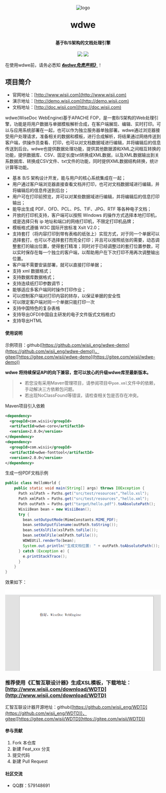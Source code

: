 <p align="center">
	<img alt="logo" src="http://www.wisii.com/newwisii/images/logo_01.gif">
</p>
<h1 align="center" style="margin: 30px 0 30px; font-weight: bold;">wdwe</h1>
<h4 align="center">基于B/S架构的文档处理引擎</h4>
<p align="center">
	<a href="https://gitee.com/wisii/wdwe/stargazers"><img src="https://gitee.com/wisii/wdwe/badge/star.svg?theme=dark"></a>
	<a href="https://gitee.com/wisii/wdwe"><img src="https://img.shields.io/badge/wdwe-v2.0.0-brightgreen.svg"></a>
</p>

在使用wdwe前，请务必悉知 [***《wdwe免责声明》***](免责声明.md)！

## 项目简介
- 官网地址：[http://www.wisii.com](http://www.wisii.com)
- 演示地址：[http://demo.wisii.com](http://demo.wisii.com)
- 文档地址：[http://doc.wisii.com](http://doc.wisii.com)


wdwe(WiseDoc WebEngine)基于APACHE FOP，是一套B/S架构的Web处理引擎，功能是将用户数据与单据模板解析合成，在客户端展现、编辑、实时打印。可以与应用系统部署在一起，也可以作为独立服务器单独部署。wdwe通过浏览器接受用户处理请求，准备相关的数据和模板，进行合成解析，将结果通过网络传送到客户端，供操作员查看、打印，也可以对文档数据域进行编辑，并将编辑后的信息传送到后台。wdwe也提供数据处理功能，提供其他数据源和XML之间相互转换的功能，提供数据库、CSV、固定长度txt转换成XML数据，以及XML数据输出到关系数据库、转换成CSV文件、txt文件的功能，同时提供XML数据结构转换，统计计算等功能。

* 基本 B/S 架构设计开发，能与用户的核心系统集成在一起；
* 用户通过客户端浏览器直接查看文档并打印，也可对文档数据域进行编辑，并将编辑后的信息传送到后台；
* 用户可在打印前预览，并可以对某些数据域进行编辑，并将编辑后的信息打印输出；
* 能导出生成 PDF、OFD、PCL、PS、TIF、JPG、RTF 等各种电子文档；
* 开放的打印机支持，客户端可以按照 Windows 的操作方式选择本地打印机，或是选择只有 ip 地址和端口的网络打印机，不限定打印机品牌；
* 模板格式遵循 W3C 国际开放标准 Xslt V2.0；
* 支持套打（将内容打印到带有表格的纸张上）实现方式，对于同一个单据可以选择套打，也可以不选择套打而完全打印；并且可以按照纸张的需要，动态调整套打的输出位置，使得套打精准；同时对于已经调整过的套打位置参数，可以实时保存在每一个独立的客户端，以帮助用户在下次打印不用再次调整输出位置。
* 客户端不需要安装部署，就可以直接打印单据；
* 支持 xml 数据格式；
* 支持数据库数据格式；
* 支持连续纸打印参数调节；
* 能够适应多客户端同时操作打印作业；
* 可以控制客户端对打印内容的转存，以保证单据的安全性
* 可以限定客户端对同一个单据只能打印一次
* 支持中国特色的复杂表格
* 支持导出OFD(中国自主研发的电子文件版式文档格式)
* 支持导出HTML


#### 使用说明

示例项目：github([https://github.com/wisii_eng/wdwe-demo](https://github.com/wisii_eng/wdwe-demo))，gitee([https://gitee.com/wisii/wdwe-demo](https://gitee.com/wisii/wdwe-demo))

**wdwe 将持续保证API的向下兼容，您可以放心的升级wdwe库至最新版本。**

> - 若您没有采用Maven管理项目，请参阅项目中`pom.xml`文件中的依赖，手动解决三方依赖包问题。
> - 若出现NoClassFound等错误，请检查相关包是否存在冲突。

Maven项目引入依赖
```xml
<dependency>
  <groupId>com.wisii</groupId>
  <artifactId>wdwe-core</artifactId>
  <version>2.0.0</version>
</dependency>
<dependency>
  <groupId>com.wisii</groupId>
  <artifactId>wdwe-fonttool</artifactId>
  <version>2.0.0</version>
</dependency>
```

生成一份PDF文档示例

```java
public class HelloWorld {
    public static void main(String[] args) throws IOException {
      Path xslPath = Paths.get("src/test/resources","hello.xsl");
      Path xmlPath = Paths.get("src/test/resources","hello.xml");
      Path outPath = Paths.get("target/hello.pdf").toAbsolutePath();
      WisiiBean bean = new WisiiBean();
      try {
        bean.setOutputMode(MimeConstants.MIME_PDF);
        bean.setOutputfilename(outPath.toString());
        bean.setXslFile(xslPath.toFile());
        bean.setXmlFile(xmlPath.toFile());
        WDWEUtil.renderTo(bean);
        System.out.println("生成文档位置: " + outPath.toAbsolutePath());
      } catch (Exception e) {
        e.printStackTrace();
      }
    }
}
```

效果如下：

![示例](./wdwe-core/doc/pdf/示例.png)

### 推荐使用《汇智互联设计器》生成XSL模板，下载地址：[http://www.wisii.com/download/WDTD](http://www.wisii.com/download/WDTD)
汇智互联设计器开源地址：github([https://github.com/wisii_eng/WDTD](https://github.com/wisii_eng/WDTD))，gitee([https://gitee.com/wisii/WDTD](https://gitee.com/wisii/WDTD))
#### 参与贡献

1.  Fork 本仓库
2.  新建 Feat_xxx 分支
3.  提交代码
4.  新建 Pull Request

#### 社区交流

- QQ群：579148691
